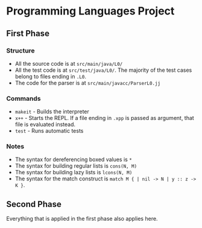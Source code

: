 # Programming Languages Project

## First Phase

### Structure

- All the source code is at `src/main/java/L0/`
- All the test code is at `src/test/java/L0/`. The majority of the test cases belong to files ending in `.L0`.
- The code for the parser is at `src/main/javacc/ParserL0.jj`

### Commands

- `makeit` - Builds the interpreter
- `x++` - Starts the REPL. If a file ending in `.xpp` is passed as argument, that file is evaluated instead.
- `test` - Runs automatic tests

### Notes

- The syntax for dereferencing boxed values is `*`
- The syntax for building regular lists is `cons(N, M)`
- The syntax for building lazy lists is `lcons(N, M)`
- The syntax for the match construct is `match M { | nil -> N | y :: z -> K }`.

## Second Phase

Everything that is applied in the first phase also applies here.
